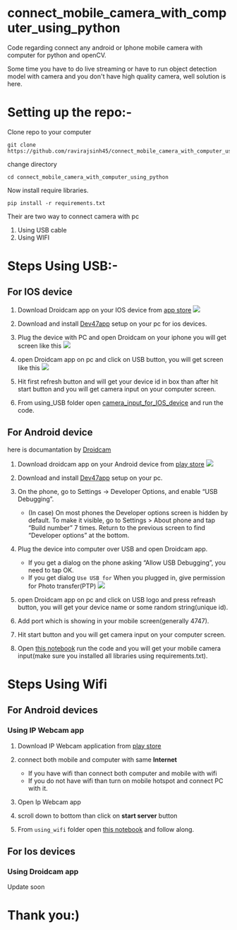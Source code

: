 # connect_mobile_camera_with_computer_using_python
Code regarding connect any android or Iphone mobile camera with computer for python and openCV.

Some time you have to do live streaming or have to run object detection model with camera and you don't have high quality camera, well solution is here.

# Setting up the repo:-
Clone repo to your computer
```
git clone https://github.com/ravirajsinh45/connect_mobile_camera_with_computer_using_python.git
```

change directory 
```
cd connect_mobile_camera_with_computer_using_python
```

Now install require libraries.
```
pip install -r requirements.txt
```

Their are two way to connect camera with pc
1. Using USB cable
2. Using WIFI


# Steps Using USB:-

## For IOS device


1. Download Droidcam app on your IOS device from [app store](https://apps.apple.com/us/app/droidcam-wireless-webcam/id1510258102)
![](https://github.com/ravirajsinh45/connect_mobile_camera_with_computer_using_python/blob/master/images/app_store.jpeg)

2. Download and install [Dev47app](https://www.dev47apps.com/droidcam/windows/) setup on your pc for ios devices.

3. Plug the device with PC and open Droidcam on your iphone you will get screen like this ![](https://github.com/ravirajsinh45/connect_mobile_camera_with_computer_using_python/blob/master/images/app_screen.jpeg)

4. open Droidcam app on pc and click on USB button, you will get screen like this ![](https://github.com/ravirajsinh45/connect_mobile_camera_with_computer_using_python/blob/master/images/pc_screen_of_droidcam_client.jpg)

5. Hit first refresh button and will get your device id in box than after hit start button and you will get camera input on your computer screen.

6. From using_USB folder open [camera_input_for_IOS_device](https://github.com/ravirajsinh45/connect_mobile_camera_with_computer_using_python/blob/master/using_USB/camera_input_from_IOS_devices.ipynb) and run the code.

## For Android device
here is documantation by [Droidcam](https://www.dev47apps.com/droidcam/connect/)


1. Download droidcam app on your Android device from [play store](https://play.google.com/store/apps/details?id=com.dev47apps.droidcam&hl=en_IN)
![](https://github.com/ravirajsinh45/connect_mobile_camera_with_computer_using_python/blob/master/images/play_store.jpeg)

2. Download and install [Dev47app](https://www.dev47apps.com/droidcam/windows/) setup on your pc.

3. On the phone, go to Settings -> Developer Options, and enable “USB Debugging”. 
    - (In case) On most phones the Developer options screen is hidden by default. To make it visible, go to Settings > About phone and tap “Build number” 7 times. Return to the    previous screen to find “Developer options” at the bottom.

4. Plug the device into computer over USB and open Droidcam app. 
    - If you get a dialog on the phone asking “Allow USB Debugging”, you need to tap OK. 
    - If you get dialog `Use USB for` When you plugged in, give permission for Photo transfer(PTP)
    ![](https://github.com/ravirajsinh45/connect_mobile_camera_with_computer_using_python/blob/master/images/android_screen.jpeg)

5. open Droidcam app on pc and click on USB logo and press refreash button, you will get your device name or some random string(unique id). 

6. Add port which is showing in your mobile screen(generally 4747). 

7. Hit start button and you will get camera input on your computer screen.

8. Open [this notebook](https://github.com/ravirajsinh45/connect_mobile_camera_with_computer_using_python/blob/master/using_USB/camera_input_from_Android.ipynb) run the code and you will get your mobile camera input(make sure you installed all libraries using requirements.txt).


# Steps Using Wifi

## For Android devices
### Using IP Webcam app
1. Download IP Webcam application from [play store](https://play.google.com/store/apps/details?id=com.pas.webcam&hl=en_IN)

2. connect both mobile and computer with same **Internet**
    - If you have wifi than connect both computer and mobile with wifi
    - If you do not have wifi than turn on mobile hotspot and connect PC with it.

3. Open Ip Webcam app

4. scroll down to bottom than click on **start server** button
 
5. From `using_wifi` folder open [this notebook](https://github.com/ravirajsinh45/connect_mobile_camera_with_computer_using_python/blob/master/using_wifi/take_mobile_camera_input_using_IPWebcam.ipynb) and follow along.

## For Ios devices
### Using Droidcam app
Update soon




# Thank you:)

